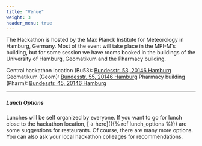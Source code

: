 ```yaml
---
title: "Venue"
weight: 3
header_menu: true
---
```




The Hackathon is hosted by the Max Planck Institute for Meteorology in Hamburg, Germany. Most of the event will take place in the MPI-M's building, but for some session we have rooms booked in the buildings of the University of Hamburg, Geomatikum and the Pharmacy building.

Central hackathon location (Bu53): [Bundesstr. 53, 20146 Hamburg](https://maps.app.goo.gl/2qrCJZtc5N3sxVGZ7)
Geomatikum (Geom): [Bundesstr. 55, 20146 Hamburg](https://maps.app.goo.gl/ywHbHqSgZfKWiURP8)
Pharmacy building (Pharm): [Bundesstr. 45, 20146 Hamburg](https://maps.app.goo.gl/oJ28f1G32Fzf7Ej99)

----
##### Lunch Options

Lunches will be self organized by everyone. If you want to go for lunch close to the hackathon location, [-> here]({{% ref lunch_options %}}) are some suggestions for restaurants. Of course, there are many more options. You can also ask your local hackathon colleages for recommendations.

<!-- Some recommendations on lunch options can be found  -->

<!-- As lunch will not be provided as part of the hackathon, you will have to make arrangements yourself.
However, there are numerous options in close proximity to the institute.
A list of lunch places can be found [**here**](https://maps.app.goo.gl/Sxq1RREWATew5Xg76). -->

<!-- The list provides a small assortment to aid your decision making. But especially in the nearby [**Grindel**](https://maps.app.goo.gl/cREtJBE5V3DpAopM6) area you will be able to find many more cafes and restaurants
to visit during lunch breaks. -->
